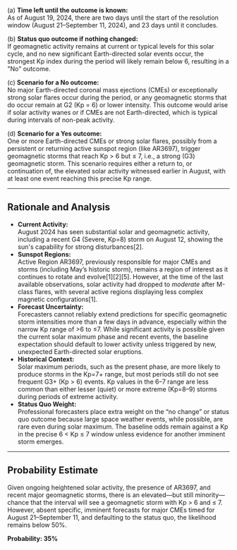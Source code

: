 (a) **Time left until the outcome is known:**  
As of August 19, 2024, there are two days until the start of the resolution window (August 21–September 11, 2024), and 23 days until it concludes.

(b) **Status quo outcome if nothing changed:**  
If geomagnetic activity remains at current or typical levels for this solar cycle, and no new significant Earth-directed solar events occur, the strongest Kp index during the period will likely remain below 6, resulting in a "No" outcome.

(c) **Scenario for a No outcome:**  
No major Earth-directed coronal mass ejections (CMEs) or exceptionally strong solar flares occur during the period, or any geomagnetic storms that do occur remain at G2 (Kp = 6) or lower intensity. This outcome would arise if solar activity wanes or if CMEs are not Earth-directed, which is typical during intervals of non-peak activity.

(d) **Scenario for a Yes outcome:**  
One or more Earth-directed CMEs or strong solar flares, possibly from a persistent or returning active sunspot region (like AR3697), trigger geomagnetic storms that reach Kp > 6 but ≤ 7, i.e., a strong (G3) geomagnetic storm. This scenario requires either a return to, or continuation of, the elevated solar activity witnessed earlier in August, with at least one event reaching this precise Kp range.

---

## Rationale and Analysis

- **Current Activity:**  
August 2024 has seen substantial solar and geomagnetic activity, including a recent G4 (Severe, Kp=8) storm on August 12, showing the sun's capability for strong disturbances[2].
- **Sunspot Regions:**  
Active Region AR3697, previously responsible for major CMEs and storms (including May’s historic storm), remains a region of interest as it continues to rotate and evolve[1][2][5]. However, at the time of the last available observations, solar activity had dropped to *moderate* after M-class flares, with several active regions displaying less complex magnetic configurations[1].
- **Forecast Uncertainty:**  
Forecasters cannot reliably extend predictions for specific geomagnetic storm intensities more than a few days in advance, especially within the narrow Kp range of >6 to ≤7. While significant activity is possible given the current solar maximum phase and recent events, the baseline expectation should default to lower activity unless triggered by new, unexpected Earth-directed solar eruptions.
- **Historical Context:**  
Solar maximum periods, such as the present phase, are more likely to produce storms in the Kp=7+ range, but most periods still do not see frequent G3+ (Kp > 6) events. Kp values in the 6–7 range are less common than either lesser (quiet) or more extreme (Kp=8–9) storms during periods of extreme activity.
- **Status Quo Weight:**  
Professional forecasters place extra weight on the “no change” or status quo outcome because large space weather events, while possible, are rare even during solar maximum. The baseline odds remain against a Kp in the precise 6 < Kp ≤ 7 window unless evidence for another imminent storm emerges.

---

## Probability Estimate

Given ongoing heightened solar activity, the presence of AR3697, and recent major geomagnetic storms, there is an elevated—but still minority—chance that the interval will see a geomagnetic storm with Kp > 6 and ≤ 7. However, absent specific, imminent forecasts for major CMEs timed for August 21–September 11, and defaulting to the status quo, the likelihood remains below 50%.

**Probability: 35%**